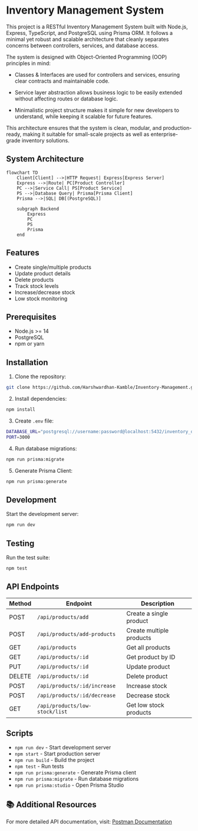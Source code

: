 # Inventory Management System

This project is a RESTful Inventory Management System built with Node.js, Express, TypeScript, and PostgreSQL using Prisma ORM. It follows a minimal yet robust and scalable architecture that cleanly separates concerns between controllers, services, and database access.

The system is designed with Object-Oriented Programming (OOP) principles in mind:

- Classes & Interfaces are used for controllers and services, ensuring clear contracts and maintainable code.

- Service layer abstraction allows business logic to be easily extended without affecting routes or database logic.

- Minimalistic project structure makes it simple for new developers to understand, while keeping it scalable for future features.

This architecture ensures that the system is clean, modular, and production-ready, making it suitable for small-scale projects as well as enterprise-grade inventory solutions.

## System Architecture

```mermaid
flowchart TD
    Client[Client] -->|HTTP Request| Express[Express Server]
    Express -->|Route| PC[Product Controller]
    PC -->|Service Call| PS[Product Service]
    PS -->|Database Query| Prisma[Prisma Client]
    Prisma -->|SQL| DB[(PostgreSQL)]
    
    subgraph Backend
        Express
        PC
        PS
        Prisma
    end
```

## Features

- Create single/multiple products
- Update product details
- Delete products
- Track stock levels
- Increase/decrease stock
- Low stock monitoring

## Prerequisites

- Node.js >= 14
- PostgreSQL
- npm or yarn

## Installation

1. Clone the repository:
```sh
git clone https://github.com/Harshwardhan-Kamble/Inventory-Management.git
```

2. Install dependencies:
```sh
npm install
```

3. Create `.env` file:
```sh
DATABASE_URL="postgresql://username:password@localhost:5432/inventory_db?schema=public"
PORT=3000
```

4. Run database migrations:
```sh
npm run prisma:migrate
```

5. Generate Prisma Client:
```sh
npm run prisma:generate
```

## Development

Start the development server:
```sh
npm run dev
```

## Testing

Run the test suite:
```sh
npm test
```

## API Endpoints

| Method | Endpoint | Description |
|--------|----------|-------------|
| POST | `/api/products/add` | Create a single product |
| POST | `/api/products/add-products` | Create multiple products |
| GET | `/api/products` | Get all products |
| GET | `/api/products/:id` | Get product by ID |
| PUT | `/api/products/:id` | Update product |
| DELETE | `/api/products/:id` | Delete product |
| POST | `/api/products/:id/increase` | Increase stock |
| POST | `/api/products/:id/decrease` | Decrease stock |
| GET | `/api/products/low-stock/list` | Get low stock products |


## Scripts

- `npm run dev` - Start development server
- `npm start` - Start production server
- `npm run build` - Build the project
- `npm test` - Run tests
- `npm run prisma:generate` - Generate Prisma client
- `npm run prisma:migrate` - Run database migrations
- `npm run prisma:studio` - Open Prisma Studio

## 📚 Additional Resources

For more detailed API documentation, visit:
[Postman Documentation](https://documenter.getpostman.com/view/48880694/2sB3QFPXN9)

